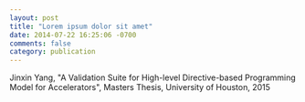 ```yaml
---
layout: post
title: "Lorem ipsum dolor sit amet"
date: 2014-07-22 16:25:06 -0700
comments: false
category: publication
---
```


Jinxin Yang, "A Validation Suite for High-level Directive-based Programming Model for Accelerators", Masters Thesis, University of Houston, 2015
